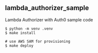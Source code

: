 ## lambda_authorizer_sample

Lambda Authorizer with Auth0 sample code

```
$ python -m venv .venv
$ make install

# use AWS SAM for provisioning
$ make deploy
```
